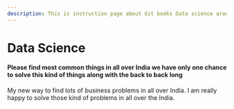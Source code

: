 ```yaml
---
description: This is instruction page about Git books Data science around this things.
---
```


# Data Science



#### Please find most common things in all over India we have only one chance to solve this kind of things along with the back to back long 

My new way to find lots of business problems in all over India. I am really happy to solve those kind of problems in all over the India.

